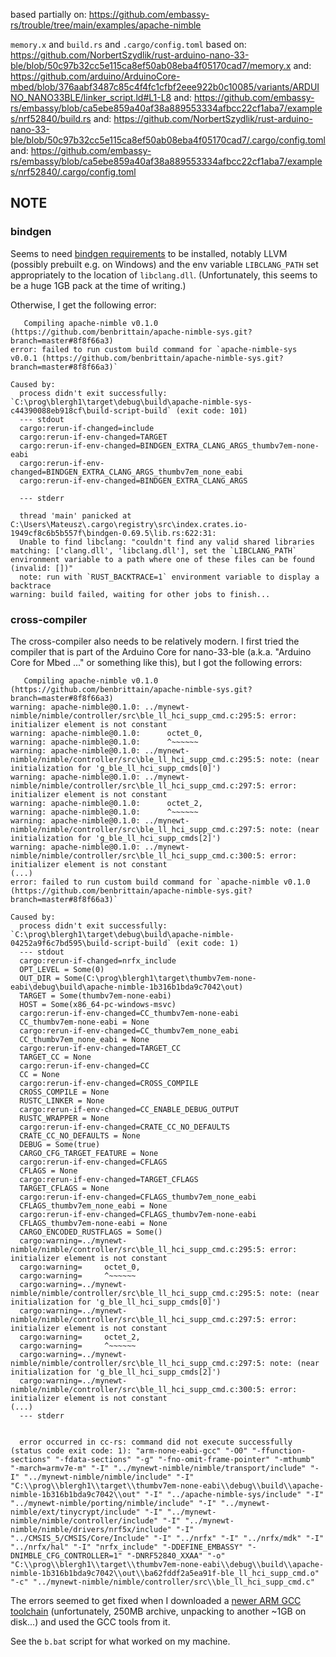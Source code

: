based partially on:
<https://github.com/embassy-rs/trouble/tree/main/examples/apache-nimble>

`memory.x` and `build.rs` and `.cargo/config.toml` based on:
<https://github.com/NorbertSzydlik/rust-arduino-nano-33-ble/blob/50c97b32cc5e115ca8ef50ab08eba4f05170cad7/memory.x>
and:
<https://github.com/arduino/ArduinoCore-mbed/blob/376aabf3487c85c4f4fc1cfbf2eee922b0c10085/variants/ARDUINO_NANO33BLE/linker_script.ld#L1-L8>
and:
<https://github.com/embassy-rs/embassy/blob/ca5ebe859a40af38a889553334afbcc22cf1aba7/examples/nrf52840/build.rs>
and:
<https://github.com/NorbertSzydlik/rust-arduino-nano-33-ble/blob/50c97b32cc5e115ca8ef50ab08eba4f05170cad7/.cargo/config.toml>
and:
<https://github.com/embassy-rs/embassy/blob/ca5ebe859a40af38a889553334afbcc22cf1aba7/examples/nrf52840/.cargo/config.toml>

## NOTE

### bindgen

Seems to need [bindgen requirements](https://rust-lang.github.io/rust-bindgen/requirements.html)
to be installed, notably LLVM
(possibly prebuilt e.g. on Windows)
and the env variable `LIBCLANG_PATH`
set appropriately to the location of `libclang.dll`.
(Unfortunately, this seems to be a huge 1GB pack
at the time of writing.)


Otherwise, I get the following error:

       Compiling apache-nimble v0.1.0 (https://github.com/benbrittain/apache-nimble-sys.git?branch=master#8f8f66a3)
    error: failed to run custom build command for `apache-nimble-sys v0.0.1 (https://github.com/benbrittain/apache-nimble-sys.git?branch=master#8f8f66a3)`
    
    Caused by:
      process didn't exit successfully: `C:\prog\blergh1\target\debug\build\apache-nimble-sys-c44390088eb918cf\build-script-build` (exit code: 101)
      --- stdout
      cargo:rerun-if-changed=include
      cargo:rerun-if-env-changed=TARGET
      cargo:rerun-if-env-changed=BINDGEN_EXTRA_CLANG_ARGS_thumbv7em-none-eabi
      cargo:rerun-if-env-changed=BINDGEN_EXTRA_CLANG_ARGS_thumbv7em_none_eabi
      cargo:rerun-if-env-changed=BINDGEN_EXTRA_CLANG_ARGS
    
      --- stderr
    
      thread 'main' panicked at C:\Users\Mateusz\.cargo\registry\src\index.crates.io-1949cf8c6b5b557f\bindgen-0.69.5\lib.rs:622:31:
      Unable to find libclang: "couldn't find any valid shared libraries matching: ['clang.dll', 'libclang.dll'], set the `LIBCLANG_PATH` environment variable to a path where one of these files can be found (invalid: [])"
      note: run with `RUST_BACKTRACE=1` environment variable to display a backtrace
    warning: build failed, waiting for other jobs to finish...

### cross-compiler

The cross-compiler also needs to be relatively modern.
I first tried the compiler that is part of the
Arduino Core for nano-33-ble (a.k.a. "Arduino Core for Mbed ..."
or something like this),
but I got the following errors:

       Compiling apache-nimble v0.1.0 (https://github.com/benbrittain/apache-nimble-sys.git?branch=master#8f8f66a3)
    warning: apache-nimble@0.1.0: ../mynewt-nimble/nimble/controller/src\ble_ll_hci_supp_cmd.c:295:5: error: initializer element is not constant
    warning: apache-nimble@0.1.0:      octet_0,
    warning: apache-nimble@0.1.0:      ^~~~~~~
    warning: apache-nimble@0.1.0: ../mynewt-nimble/nimble/controller/src\ble_ll_hci_supp_cmd.c:295:5: note: (near initialization for 'g_ble_ll_hci_supp_cmds[0]')
    warning: apache-nimble@0.1.0: ../mynewt-nimble/nimble/controller/src\ble_ll_hci_supp_cmd.c:297:5: error: initializer element is not constant
    warning: apache-nimble@0.1.0:      octet_2,
    warning: apache-nimble@0.1.0:      ^~~~~~~
    warning: apache-nimble@0.1.0: ../mynewt-nimble/nimble/controller/src\ble_ll_hci_supp_cmd.c:297:5: note: (near initialization for 'g_ble_ll_hci_supp_cmds[2]')
    warning: apache-nimble@0.1.0: ../mynewt-nimble/nimble/controller/src\ble_ll_hci_supp_cmd.c:300:5: error: initializer element is not constant
    (...)
    error: failed to run custom build command for `apache-nimble v0.1.0 (https://github.com/benbrittain/apache-nimble-sys.git?branch=master#8f8f66a3)`
    
    Caused by:
      process didn't exit successfully: `C:\prog\blergh1\target\debug\build\apache-nimble-04252a9f6c7bd595\build-script-build` (exit code: 1)
      --- stdout
      cargo:rerun-if-changed=nrfx_include
      OPT_LEVEL = Some(0)
      OUT_DIR = Some(C:\prog\blergh1\target\thumbv7em-none-eabi\debug\build\apache-nimble-1b316b1bda9c7042\out)
      TARGET = Some(thumbv7em-none-eabi)
      HOST = Some(x86_64-pc-windows-msvc)
      cargo:rerun-if-env-changed=CC_thumbv7em-none-eabi
      CC_thumbv7em-none-eabi = None
      cargo:rerun-if-env-changed=CC_thumbv7em_none_eabi
      CC_thumbv7em_none_eabi = None
      cargo:rerun-if-env-changed=TARGET_CC
      TARGET_CC = None
      cargo:rerun-if-env-changed=CC
      CC = None
      cargo:rerun-if-env-changed=CROSS_COMPILE
      CROSS_COMPILE = None
      RUSTC_LINKER = None
      cargo:rerun-if-env-changed=CC_ENABLE_DEBUG_OUTPUT
      RUSTC_WRAPPER = None
      cargo:rerun-if-env-changed=CRATE_CC_NO_DEFAULTS
      CRATE_CC_NO_DEFAULTS = None
      DEBUG = Some(true)
      CARGO_CFG_TARGET_FEATURE = None
      cargo:rerun-if-env-changed=CFLAGS
      CFLAGS = None
      cargo:rerun-if-env-changed=TARGET_CFLAGS
      TARGET_CFLAGS = None
      cargo:rerun-if-env-changed=CFLAGS_thumbv7em_none_eabi
      CFLAGS_thumbv7em_none_eabi = None
      cargo:rerun-if-env-changed=CFLAGS_thumbv7em-none-eabi
      CFLAGS_thumbv7em-none-eabi = None
      CARGO_ENCODED_RUSTFLAGS = Some()
      cargo:warning=../mynewt-nimble/nimble/controller/src\ble_ll_hci_supp_cmd.c:295:5: error: initializer element is not constant
      cargo:warning=     octet_0,
      cargo:warning=     ^~~~~~~
      cargo:warning=../mynewt-nimble/nimble/controller/src\ble_ll_hci_supp_cmd.c:295:5: note: (near initialization for 'g_ble_ll_hci_supp_cmds[0]')
      cargo:warning=../mynewt-nimble/nimble/controller/src\ble_ll_hci_supp_cmd.c:297:5: error: initializer element is not constant
      cargo:warning=     octet_2,
      cargo:warning=     ^~~~~~~
      cargo:warning=../mynewt-nimble/nimble/controller/src\ble_ll_hci_supp_cmd.c:297:5: note: (near initialization for 'g_ble_ll_hci_supp_cmds[2]')
      cargo:warning=../mynewt-nimble/nimble/controller/src\ble_ll_hci_supp_cmd.c:300:5: error: initializer element is not constant
    (...)
      --- stderr
    
    
      error occurred in cc-rs: command did not execute successfully (status code exit code: 1): "arm-none-eabi-gcc" "-O0" "-ffunction-sections" "-fdata-sections" "-g" "-fno-omit-frame-pointer" "-mthumb" "-march=armv7e-m" "-I" "../mynewt-nimble/nimble/transport/include" "-I" "../mynewt-nimble/nimble/include" "-I" "C:\\prog\\blergh1\\target\\thumbv7em-none-eabi\\debug\\build\\apache-nimble-1b316b1bda9c7042\\out" "-I" "../apache-nimble-sys/include" "-I" "../mynewt-nimble/porting/nimble/include" "-I" "../mynewt-nimble/ext/tinycrypt/include" "-I" "../mynewt-nimble/nimble/controller/include" "-I" "../mynewt-nimble/nimble/drivers/nrf5x/include" "-I" "../CMSIS_5/CMSIS/Core/Include" "-I" "../nrfx" "-I" "../nrfx/mdk" "-I" "../nrfx/hal" "-I" "nrfx_include" "-DDEFINE_EMBASSY" "-DNIMBLE_CFG_CONTROLLER=1" "-DNRF52840_XXAA" "-o" "C:\\prog\\blergh1\\target\\thumbv7em-none-eabi\\debug\\build\\apache-nimble-1b316b1bda9c7042\\out\\ba62fddf2a5ea91f-ble_ll_hci_supp_cmd.o" "-c" "../mynewt-nimble/nimble/controller/src\\ble_ll_hci_supp_cmd.c"

The errors seemed to get fixed
when I downloaded a
[newer ARM GCC toolchain](https://developer.arm.com/downloads/-/arm-gnu-toolchain-downloads)
(unfortunately, 250MB archive,
unpacking to another ~1GB on disk...)
and used the GCC tools from it.

See the `b.bat` script for what worked on my machine.
